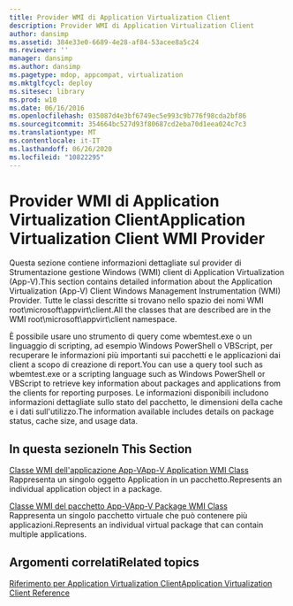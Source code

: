 ```yaml
---
title: Provider WMI di Application Virtualization Client
description: Provider WMI di Application Virtualization Client
author: dansimp
ms.assetid: 384e33e0-6689-4e28-af84-53acee8a5c24
ms.reviewer: ''
manager: dansimp
ms.author: dansimp
ms.pagetype: mdop, appcompat, virtualization
ms.mktglfcycl: deploy
ms.sitesec: library
ms.prod: w10
ms.date: 06/16/2016
ms.openlocfilehash: 035087d4e3bf6749ec5e993c9b776f98cda2bf86
ms.sourcegitcommit: 354664bc527d93f80687cd2eba70d1eea024c7c3
ms.translationtype: MT
ms.contentlocale: it-IT
ms.lasthandoff: 06/26/2020
ms.locfileid: "10822295"
---
```

# <span data-ttu-id="cee31-103">Provider WMI di Application Virtualization Client</span><span class="sxs-lookup"><span data-stu-id="cee31-103">Application Virtualization Client WMI Provider</span></span>


<span data-ttu-id="cee31-104">Questa sezione contiene informazioni dettagliate sul provider di Strumentazione gestione Windows (WMI) client di Application Virtualization (App-V).</span><span class="sxs-lookup"><span data-stu-id="cee31-104">This section contains detailed information about the Application Virtualization (App-V) Client Windows Management Instrumentation (WMI) Provider.</span></span> <span data-ttu-id="cee31-105">Tutte le classi descritte si trovano nello spazio dei nomi WMI root\\microsoft\\appvirt\\client.</span><span class="sxs-lookup"><span data-stu-id="cee31-105">All the classes that are described are in the WMI root\\microsoft\\appvirt\\client namespace.</span></span>

<span data-ttu-id="cee31-106">È possibile usare uno strumento di query come wbemtest.exe o un linguaggio di scripting, ad esempio Windows PowerShell o VBScript, per recuperare le informazioni più importanti sui pacchetti e le applicazioni dai client a scopo di creazione di report.</span><span class="sxs-lookup"><span data-stu-id="cee31-106">You can use a query tool such as wbemtest.exe or a scripting language such as Windows PowerShell or VBScript to retrieve key information about packages and applications from the clients for reporting purposes.</span></span> <span data-ttu-id="cee31-107">Le informazioni disponibili includono informazioni dettagliate sullo stato del pacchetto, le dimensioni della cache e i dati sull'utilizzo.</span><span class="sxs-lookup"><span data-stu-id="cee31-107">The information available includes details on package status, cache size, and usage data.</span></span>

## <span data-ttu-id="cee31-108">In questa sezione</span><span class="sxs-lookup"><span data-stu-id="cee31-108">In This Section</span></span>


<a href="" id="app-v-application-wmi-class"></a>[<span data-ttu-id="cee31-109">Classe WMI dell'applicazione App-V</span><span class="sxs-lookup"><span data-stu-id="cee31-109">App-V Application WMI Class</span></span>](app-v-application-wmi-class.md)  
<span data-ttu-id="cee31-110">Rappresenta un singolo oggetto Application in un pacchetto.</span><span class="sxs-lookup"><span data-stu-id="cee31-110">Represents an individual application object in a package.</span></span>

<a href="" id="app-v-package-wmi-class"></a>[<span data-ttu-id="cee31-111">Classe WMI del pacchetto App-V</span><span class="sxs-lookup"><span data-stu-id="cee31-111">App-V Package WMI Class</span></span>](app-v-package-wmi-class.md)  
<span data-ttu-id="cee31-112">Rappresenta un singolo pacchetto virtuale che può contenere più applicazioni.</span><span class="sxs-lookup"><span data-stu-id="cee31-112">Represents an individual virtual package that can contain multiple applications.</span></span>

## <span data-ttu-id="cee31-113">Argomenti correlati</span><span class="sxs-lookup"><span data-stu-id="cee31-113">Related topics</span></span>


[<span data-ttu-id="cee31-114">Riferimento per Application Virtualization Client</span><span class="sxs-lookup"><span data-stu-id="cee31-114">Application Virtualization Client Reference</span></span>](application-virtualization-client-reference.md)

 

 





